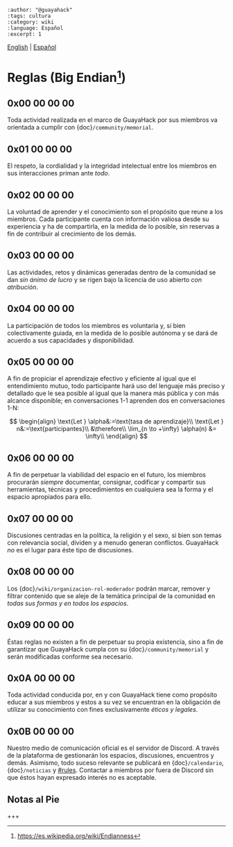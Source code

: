 ```{post} 2023-07-17
:author: "@guayahack"
:tags: cultura
:category: wiki
:language: Español
:excerpt: 1
```

[English](/community/rules-en.md) | [Español](/community/rules.md)

# Reglas (Big Endian[^BIGENDIAN])

[^BIGENDIAN]:https://es.wikipedia.org/wiki/Endianness

## 0x00 00 00 00

Toda actividad realizada en el marco de GuayaHack por sus miembros va orientada a cumplir con {doc}`/community/memorial`.

## 0x01 00 00 00


El respeto, la cordialidad y la integridad intelectual entre los miembros en sus interacciones priman ante _*todo*_.

## 0x02 00 00 00


La voluntad de aprender y el conocimiento son el propósito que reune a los miembros. Cada participante cuenta con información valiosa desde su experiencia y ha de compartirla, en la medida de lo posible, sin reservas a fin de contribuir al crecimiento de los demás.

## 0x03 00 00 00


Las actividades, retos y dinámicas generadas dentro de la comunidad se dan *sin ánimo de lucro* y se rigen bajo la licencia de uso abierto *con atribución*.

## 0x04 00 00 00


La participación de todos los miembros es voluntaria y, si bien colectivamente guiada, en la medida de lo posible autónoma y se dará de acuerdo a sus capacidades y disponibilidad. 

## 0x05 00 00 00


A fin de propiciar el aprendizaje efectivo y eficiente al igual que el entendimiento mutuo, todo participante hará uso del lenguaje más preciso y detallado que le sea posible al igual que la manera más pública y con más alcance disponible; en conversaciones 1-1 aprenden dos en conversaciones 1-N:

$$
\begin{align}
\text{Let }  \alpha&:=\text{tasa de aprendizaje}\\
\text{Let }  n&:=\text{participantes}\\
&\therefore\\
\lim_{n \to +\infty} \alpha(n) &= \infty\\
\end{align}
$$ 

## 0x06 00 00 00


A fin de perpetuar la viabilidad del espacio en el futuro, los miembros procurarán _*siempre*_ documentar, consignar, codificar y compartir sus herramientas, técnicas y procedimientos en cualquiera sea la forma y el espacio apropiados para ello. 

## 0x07 00 00 00


Discusiones centradas en la política, la religión y el sexo, si bien son temas con relevancia social, dividen y a menudo generan conflictos. GuayaHack *no* es el lugar para éste tipo de discusiones.

## 0x08 00 00 00


Los {doc}`/wiki/organizacion-rol-moderador` podrán marcar, remover y filtrar contenido que se aleje de la temática principal de la comunidad en _*todas sus formas y en todos los espacios*_.

## 0x09 00 00 00


Éstas reglas no existen a fin de perpetuar su propia existencia, sino a fin de garantizar que GuayaHack cumpla con su {doc}`/community/memorial` y serán modificadas conforme sea necesario.

## 0x0A 00 00 00


Toda actividad conducida por, en y con GuayaHack tiene como propósito educar a sus miembros y estos a su vez se encuentran en la obligación de utilizar su conocimiento con fines exclusivamente *éticos y legales*.

## 0x0B  00 00 00


Nuestro medio de comunicación oficial es el servidor de Discord. A través de la plataforma de gestionarán los espacios, discusiones, encuentros y demás. Asimismo, todo suceso relevante se publicará en {doc}`/calendario`, {doc}`/noticias` y [#rules](https://discord.gg/kPUKbKNP). Contactar a miembros por fuera de Discord sin que éstos hayan expresado interés no es aceptable.

## Notas al Pie

+++
